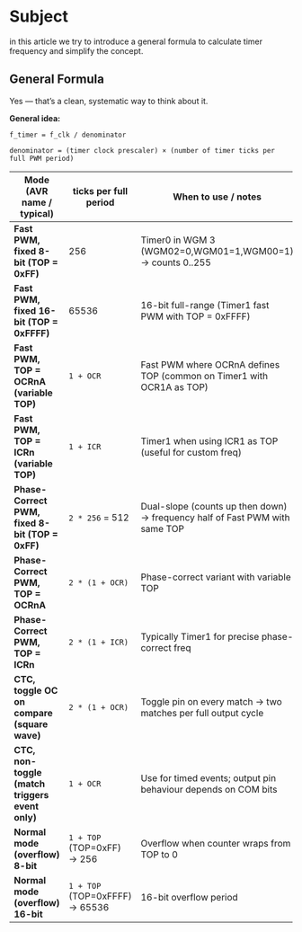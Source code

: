 # Subject

in this article we try to introduce a general formula to calculate timer frequency and simplify the concept.



## General Formula

Yes — that’s a clean, systematic way to think about it.

**General idea:**

```
f_timer = f_clk / denominator

denominator = (timer clock prescaler) × (number of timer ticks per full PWM period)
```



| Mode (AVR name / typical)                       | ticks per full period          | When to use / notes                                          |
| ----------------------------------------------- | ------------------------------ | ------------------------------------------------------------ |
| **Fast PWM, fixed 8-bit (TOP = 0xFF)**          | 256                            | Timer0 in WGM 3 (WGM02=0,WGM01=1,WGM00=1) → counts 0..255    |
| **Fast PWM, fixed 16-bit (TOP = 0xFFFF)**       | 65536                          | 16-bit full-range (Timer1 fast PWM with TOP = 0xFFFF)        |
| **Fast PWM, TOP = OCRnA (variable TOP)**        | `1 + OCR`                      | Fast PWM where OCRnA defines TOP (common on Timer1 with OCR1A as TOP) |
| **Fast PWM, TOP = ICRn (variable TOP)**         | `1 + ICR`                      | Timer1 when using ICR1 as TOP (useful for custom freq)       |
| **Phase-Correct PWM, fixed 8-bit (TOP = 0xFF)** | `2 * 256` = 512                | Dual-slope (counts up then down) → frequency half of Fast PWM with same TOP |
| **Phase-Correct PWM, TOP = OCRnA**              | `2 * (1 + OCR)`                | Phase-correct variant with variable TOP                      |
| **Phase-Correct PWM, TOP = ICRn**               | `2 * (1 + ICR)`                | Typically Timer1 for precise phase-correct freq              |
| **CTC, toggle OC on compare (square wave)**     | `2 * (1 + OCR)`                | Toggle pin on every match → two matches per full output cycle |
| **CTC, non-toggle (match triggers event only)** | `1 + OCR`                      | Use for timed events; output pin behaviour depends on COM bits |
| **Normal mode (overflow) 8-bit**                | `1 + TOP` (TOP=0xFF) → 256     | Overflow when counter wraps from TOP to 0                    |
| **Normal mode (overflow) 16-bit**               | `1 + TOP` (TOP=0xFFFF) → 65536 | 16-bit overflow period                                       |